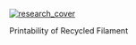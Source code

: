 
[![research_cover][printing_gif]][path_to_description]

Printability of Recycled Filament

[path_to_description]: /projects/recycled_filament
[printing_gif]: /_material/research/Recycled_Filament/printing.gif "Printing a Tensile Testing Specimen"
